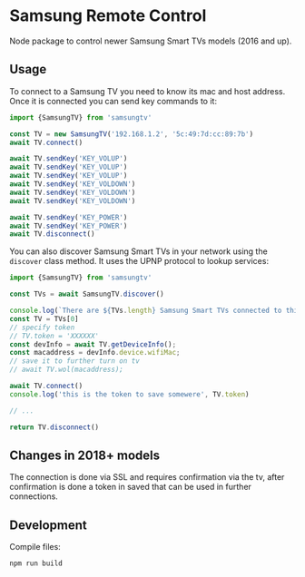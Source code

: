 # Samsung Remote Control

Node package to control newer Samsung Smart TVs models (2016 and up).

## Usage

To connect to a Samsung TV you need to know its mac and host address. Once it is connected you can send
key commands to it:

```js
import {SamsungTV} from 'samsungtv'

const TV = new SamsungTV('192.168.1.2', '5c:49:7d:cc:89:7b')
await TV.connect()

await TV.sendKey('KEY_VOLUP')
await TV.sendKey('KEY_VOLUP')
await TV.sendKey('KEY_VOLUP')
await TV.sendKey('KEY_VOLDOWN')
await TV.sendKey('KEY_VOLDOWN')
await TV.sendKey('KEY_VOLDOWN')

await TV.sendKey('KEY_POWER')
await TV.sendKey('KEY_POWER')
await TV.disconnect()
```

You can also discover Samsung Smart TVs in your network using the `discover` class method. It uses the UPNP
protocol to lookup services:

```js
import {SamsungTV} from 'samsungtv'

const TVs = await SamsungTV.discover()

console.log(`There are ${TVs.length} Samsung Smart TVs connected to this network`)
const TV = TVs[0]
// specify token
// TV.token = 'XXXXXX'
const devInfo = await TV.getDeviceInfo();
const macaddress = devInfo.device.wifiMac;
// save it to further turn on tv
// await TV.wol(macaddress);

await TV.connect()
console.log('this is the token to save somewere', TV.token)

// ...

return TV.disconnect()
```

## Changes in 2018+ models

The connection is done via SSL and requires confirmation via the tv, after confirmation is done a token in saved that can be used in further connections.

## Development

Compile files:

```sh
npm run build
```
